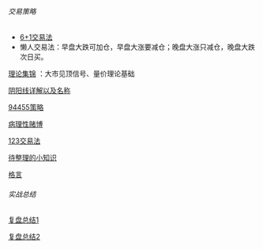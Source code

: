 ###### 交易策略

- [6+1交易法](经济/股市/理论/6+1交易法.md) 
- 懒人交易法：早盘大跌可加仓，早盘大涨要减仓；晚盘大涨只减仓，晚盘大跌次日买。

[理论集锦](经济/股市/理论/理论集锦.md) ：大市见顶信号、量价理论基础

[阴阳线详解以及名称](https://stocksup.com/tw/c/11-%E9%99%B0%E9%99%BD%E7%B7%9A%E4%BA%A4%E6%98%93%E8%A9%B3%E8%A7%A3)

[94455策略](经济/股市/理论/94455.md)

[病理性赌博](经济/股市/理论/病理性赌博.md)

[123交易法](经济/股市/理论/123交易法.md)

[待整理的小知识](经济/股市/理论/小知识.md)

[格言](经济/股市/理论/格言.md)

###### 实战总结

[复盘总结1](经济/股市/理论/复盘总结.md)

[复盘总结2](经济/股市/理论/复盘总结2.md)